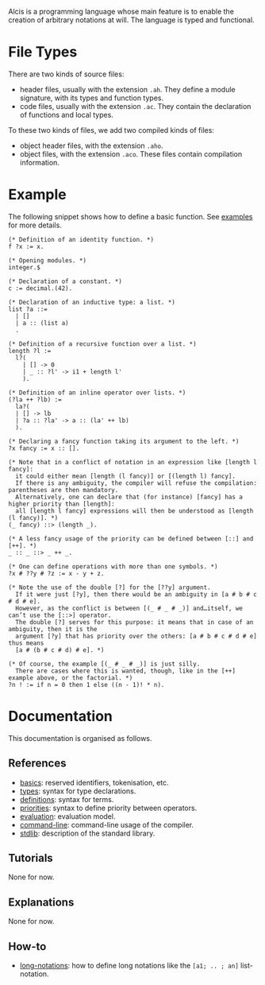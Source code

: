 
Alcis is a programming language whose main feature is to enable the creation of arbitrary notations at will.
The language is typed and functional.

# File Types

There are two kinds of source files:
- header files, usually with the extension `.ah`.
  They define a module signature, with its types and function types.
- code files, usually with the extension `.ac`.
  They contain the declaration of functions and local types.

To these two kinds of files, we add two compiled kinds of files:
- object header files, with the extension `.aho`.
- object files, with the extension `.aco`.
These files contain compilation information.

# Example

The following snippet shows how to define a basic function.
See [examples](../examples/) for more details.

```alcis
(* Definition of an identity function. *)
f ?x := x.

(* Opening modules. *)
integer.$

(* Declaration of a constant. *)
c := decimal.(42).

(* Declaration of an inductive type: a list. *)
list ?a ::=
  | []
  | a :: (list a)
  .

(* Definition of a recursive function over a list. *)
length ?l :=
  l?(
	| [] -> 0
	| _ :: ?l' -> i1 + length l'
	).

(* Definition of an inline operator over lists. *)
(?la ++ ?lb) :=
  la?(
  | [] -> lb
  | ?a :: ?la' -> a :: (la' ++ lb)
  ).

(* Declaring a fancy function taking its argument to the left. *)
?x fancy := x :: [].

(* Note that in a conflict of notation in an expression like [length l fancy]:
  it could either mean [length (l fancy)] or [(length l) fancy].
  If there is any ambiguity, the compiler will refuse the compilation: parentheses are then mandatory.
  Alternatively, one can declare that (for instance) [fancy] has a higher priority than [length]:
  all [length l fancy] expressions will then be understood as [length (l fancy)]. *)
(_ fancy) ::> (length _).

(* A less fancy usage of the priority can be defined between [::] and [++]. *)
_ :: _ ::> _ ++ _.

(* One can define operations with more than one symbols. *)
?x # ??y # ?z := x - y + z.

(* Note the use of the double [?] for the [??y] argument.
  If it were just [?y], then there would be an ambiguity in [a # b # c # d # e].
  However, as the conflict is between [(_ # _ # _)] and…itself, we can’t use the [::>] operator.
  The double [?] serves for this purpose: it means that in case of an ambiguity, then it is the
  argument [?y] that has priority over the others: [a # b # c # d # e] thus means
  [a # (b # c # d) # e]. *)

(* Of course, the example [(_ # _ # _)] is just silly.
  There are cases where this is wanted, though, like in the [++] example above, or the factorial. *)
?n ! := if n = 0 then 1 else ((n - 1)! * n).
```

# Documentation

This documentation is organised as follows.

## References
- [basics](reference/basics.md): reserved identifiers, tokenisation, etc.
- [types](reference/types.md): syntax for type declarations.
- [definitions](reference/definitions.md): syntax for terms.
- [priorities](reference/priorities.md): syntax to define priority between operators.
- [evaluation](reference/evaluation.md): evaluation model.
- [command-line](reference/command_line.md): command-line usage of the compiler.
- [stdlib](reference/stdlib.md): description of the standard library.

## Tutorials
None for now.

## Explanations
None for now.

## How-to
- [long-notations](howto/long_notations.md): how to define long notations like the `[a1; .. ; an]` list-notation.


